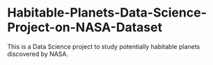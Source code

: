 # Habitable-Planets-Data-Science-Project-on-NASA-Dataset
This is a Data Science project to study potentially habitable planets discovered by NASA.
